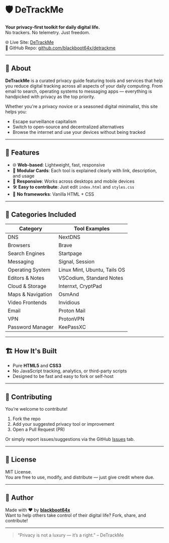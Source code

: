 
# 🛡️ DeTrackMe

**Your privacy-first toolkit for daily digital life.**  
No trackers. No telemetry. Just freedom.

🌐 Live Site: [DeTrackMe](https://blackboot64x.github.io/detrackme/)  
📁 GitHub Repo: [github.com/blackboot64x/detrackme](https://github.com/blackboot64x/detrackme)

---

## 📖 About

**DeTrackMe** is a curated privacy guide featuring tools and services that help you reduce digital tracking across all aspects of your daily computing. From email to search, operating systems to messaging apps — everything is handpicked with privacy as the top priority.

Whether you're a privacy novice or a seasoned digital minimalist, this site helps you:

- Escape surveillance capitalism
- Switch to open-source and decentralized alternatives
- Browse the internet and use your devices without being tracked

---

## 🚀 Features

- 🌐 **Web-based**: Lightweight, fast, responsive
- 🧱 **Modular Cards**: Each tool is explained clearly with link, description, and usage
- 📱 **Responsive**: Works across desktops and mobile devices
- 🛠️ **Easy to contribute**: Just edit `index.html` and `styles.css`
- 🧩 **No frameworks**: Vanilla HTML + CSS

---

## 🧰 Categories Included

| Category         | Tool Examples                           |
|------------------|------------------------------------------|
| DNS              | NextDNS                                  |
| Browsers         | Brave                                     |
| Search Engines   | Startpage                                 |
| Messaging        | Signal, Session                           |
| Operating System | Linux Mint, Ubuntu, Tails OS              |
| Editors & Notes  | VSCodium, Standard Notes                  |
| Cloud & Storage  | Internxt, CryptPad                        |
| Maps & Navigation| OsmAnd                                   |
| Video Frontends  | Invidious                                |
| Email            | Proton Mail                              |
| VPN              | ProtonVPN                                |
| Password Manager | KeePassXC                                |

---

## 🏗️ How It's Built

- Pure **HTML5** and **CSS3**
- No JavaScript tracking, analytics, or third-party scripts
- Designed to be fast and easy to fork or self-host

---

## 🌱 Contributing

You’re welcome to contribute!

1. Fork the repo
2. Add your suggested privacy tool or improvement
3. Open a Pull Request (PR)

Or simply report issues/suggestions via the GitHub [Issues](https://github.com/blackboot64x/detrackme/issues) tab.

---

## 📜 License

MIT License.  
You are free to use, modify, and distribute — just give credit where due.

---

## 👤 Author

Made with ❤️ by **[blackboot64x](https://github.com/blackboot64x)**  
Want to help others take control of their digital life? Fork, share, and contribute!

---

> “Privacy is not a luxury — it’s a right.” – DeTrackMe
